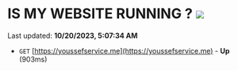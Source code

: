 # IS MY WEBSITE RUNNING ? [![](https://img.shields.io/static/v1?label=Sponsor&message=%E2%9D%A4&logo=GitHub&color=%23fe8e86)](https://github.com/sponsors/<username>)

Last updated: **10/20/2023, 5:07:34 AM**

- `GET` [https://youssefservice.me](https://youssefservice.me) - **Up** (903ms)
